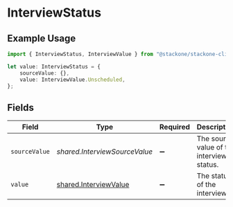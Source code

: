 # InterviewStatus

## Example Usage

```typescript
import { InterviewStatus, InterviewValue } from "@stackone/stackone-client-ts/sdk/models/shared";

let value: InterviewStatus = {
    sourceValue: {},
    value: InterviewValue.Unscheduled,
};
```

## Fields

| Field                                                                 | Type                                                                  | Required                                                              | Description                                                           | Example                                                               |
| --------------------------------------------------------------------- | --------------------------------------------------------------------- | --------------------------------------------------------------------- | --------------------------------------------------------------------- | --------------------------------------------------------------------- |
| `sourceValue`                                                         | *shared.InterviewSourceValue*                                         | :heavy_minus_sign:                                                    | The source value of the interview status.                             | Unscheduled                                                           |
| `value`                                                               | [shared.InterviewValue](../../../sdk/models/shared/interviewvalue.md) | :heavy_minus_sign:                                                    | The status of the interview.                                          | unscheduled                                                           |